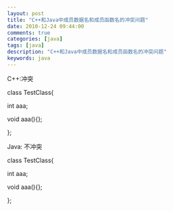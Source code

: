 ```yaml
---
layout: post
title: "C++和Java中成员数据名和成员函数名的冲突问题"
date: 2010-12-24 09:44:00 
comments: true
categories: [java]
tags: [java]
description: "C++和Java中成员数据名和成员函数名的冲突问题"
keywords: java
---
```



 
  C++:冲突
  
  class TestClass{
  
  int aaa;
  
  void aaa(){};
  
  };
  
  
  Java:
不冲突
  
  class TestClass{
  
  int aaa;
  
  void aaa(){};
  
  };
 


